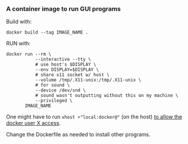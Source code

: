 ### A container image to run GUI programs

Build with:
```
docker build --tag IMAGE_NAME .
```

RUN with:
```
docker run --rm \
           --interactive --tty \
           # use host's $DISPLAY \
           --env DISPLAY=$DISPLAY \
           # share x11 socket w/ host \
           --volume /tmp/.X11-unix:/tmp/.X11-unix \
           # for sound \
           --device /dev/snd \
           # sound wasn't outputting without this on my machine \
           --privileged \
       IMAGE_NAME
```
One might have to run `xhost +"local:docker@"` (on the host) [to allow the docker user X access](https://github.com/jessfraz/dockerfiles/issues/329#issuecomment-368262183).

Change the Dockerfile as needed to install other programs.
